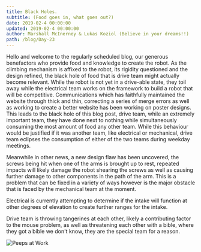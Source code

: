 ```yaml
---
title: Black Holes.
subtitle: (Food goes in, what goes out?)
date: 2019-02-4 00:00:00
updated: 2019-02-4 00:00:00
author: Marshall McInerney & Lukas Koziol (Believe in your dreams!!)
path: /blog/Day-23
---
```


Hello and welcome to the regularly scheduled blog, our generous benefactors who provide food and knowledge to create the robot. As the climbing mechanism is affixed to the robot, its rigidity questioned and the design refined, the black hole of food that is drive team might actually become relevant. While the robot is not yet in a drive-able state, they toil away while the electrical team works on the framework to build a robot that will be competitive. Communications which has faithfully maintained the website through thick and thin, correcting a series of merge errors as well as working to create a better website has been working on poster designs.
This leads to the black hole of this blog post, drive team, while an extremely important team, they have done next to nothing while simultaneously consuming the most amount of food any other team. While this behaviour would be justified if it was another team, like electrical or mechanical, drive team eclipses the consumption of either of the two teams during weekday meetings.

Meanwhile in other news, a new design flaw has been uncovered, the screws being hit when one of the arms is brought up to rest, repeated impacts will likely damage the robot shearing the screws as well as causing further damage to other components in the path of the arm. This is a problem that can be fixed in a variety of ways however is the major obstacle that is faced by the mechanical team at the moment.

Electrical is currently attempting to determine if the intake will function at other degrees of elevation to create further ranges for the intake.

Drive team is throwing tangerines at each other, likely a contributing factor to the mouse problem, as well as threatening each other with a bible, where they got a bible we don't know, they are the special team for a reason.

![Peeps at Work](/images/201924/peeps.jpg)
